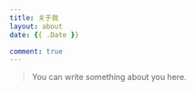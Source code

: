 ```yaml
---
title: 关于我
layout: about
date: {{ .Date }}

comment: true
---
```


> You can write something about you here.